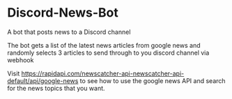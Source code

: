 # Discord-News-Bot
A bot that posts news to a Discord channel

The bot gets a list of the latest news articles from google news and randomly selects 3 articles to send through to you discord channel via webhook

Visit https://rapidapi.com/newscatcher-api-newscatcher-api-default/api/google-news to see how to use the google news API and search for the news topics that you want.
